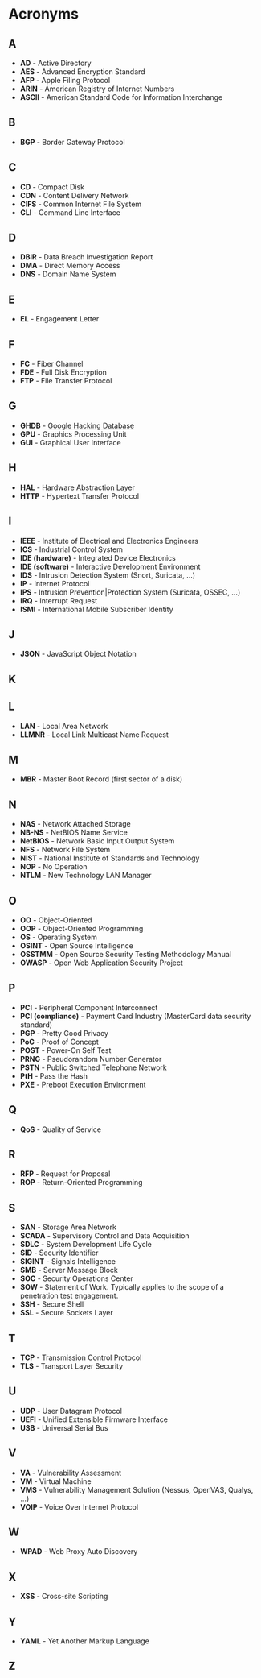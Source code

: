 # Acronyms

## A

- **AD** - Active Directory
- **AES** - Advanced Encryption Standard
- **AFP** - Apple Filing Protocol
- **ARIN** - American Registry of Internet Numbers
- **ASCII** - American Standard Code for Information Interchange

## B

- **BGP** - Border Gateway Protocol

## C

- **CD** - Compact Disk
- **CDN** - Content Delivery Network
- **CIFS** - Common Internet File System
- **CLI** - Command Line Interface

## D

- **DBIR** - Data Breach Investigation Report
- **DMA** - Direct Memory Access
- **DNS** - Domain Name System

## E

- **EL** - Engagement Letter

## F

- **FC** - Fiber Channel
- **FDE** - Full Disk Encryption
- **FTP** - File Transfer Protocol

## G

- **GHDB** - [Google Hacking Database](https://www.exploit-db.com/google-hacking-database/)
- **GPU** - Graphics Processing Unit
- **GUI** - Graphical User Interface

## H

- **HAL** - Hardware Abstraction Layer
- **HTTP** - Hypertext Transfer Protocol

## I

- **IEEE** - Institute of Electrical and Electronics Engineers
- **ICS** - Industrial Control System
- **IDE (hardware)** - Integrated Device Electronics
- **IDE (software)** - Interactive Development Environment
- **IDS** - Intrusion Detection System (Snort, Suricata, ...)
- **IP** - Internet Protocol
- **IPS** - Intrusion Prevention|Protection System (Suricata, OSSEC, ...)
- **IRQ** - Interrupt Request
- **ISMI** - International Mobile Subscriber Identity

## J

- **JSON** - JavaScript Object Notation

## K

## L

- **LAN** - Local Area Network
- **LLMNR** - Local Link Multicast Name Request

## M

- **MBR** - Master Boot Record (first sector of a disk)

## N

- **NAS** - Network Attached Storage
- **NB-NS** - NetBIOS Name Service
- **NetBIOS** - Network Basic Input Output System
- **NFS** - Network File System
- **NIST** - National Institute of Standards and Technology
- **NOP** - No Operation
- **NTLM** - New Technology LAN Manager

## O

- **OO** - Object-Oriented
- **OOP** - Object-Oriented Programming
- **OS** - Operating System
- **OSINT** - Open Source Intelligence
- **OSSTMM** - Open Source Security Testing Methodology Manual
- **OWASP** - Open Web Application Security Project

## P

- **PCI** - Peripheral Component Interconnect
- **PCI (compliance)** - Payment Card Industry (MasterCard data security standard)
- **PGP** - Pretty Good Privacy
- **PoC** - Proof of Concept
- **POST** - Power-On Self Test
- **PRNG** - Pseudorandom Number Generator
- **PSTN** - Public Switched Telephone Network
- **PtH** - Pass the Hash
- **PXE** - Preboot Execution Environment

## Q

- **QoS** - Quality of Service

## R

- **RFP** - Request for Proposal
- **ROP** - Return-Oriented Programming

## S

- **SAN** - Storage Area Network
- **SCADA** - Supervisory Control and Data Acquisition
- **SDLC** - System Development Life Cycle
- **SID** - Security Identifier
- **SIGINT** - Signals Intelligence
- **SMB** - Server Message Block
- **SOC** - Security Operations Center
- **SOW** - Statement of Work. Typically applies to the scope of a
    penetration test engagement.
- **SSH** - Secure Shell
- **SSL** - Secure Sockets Layer

## T

- **TCP** - Transmission Control Protocol
- **TLS** - Transport Layer Security

## U

- **UDP** - User Datagram Protocol
- **UEFI** - Unified Extensible Firmware Interface
- **USB** - Universal Serial Bus

## V

- **VA** - Vulnerability Assessment
- **VM** - Virtual Machine
- **VMS** - Vulnerability Management Solution (Nessus, OpenVAS, Qualys, ...)
- **VOIP** - Voice Over Internet Protocol

## W

- **WPAD** - Web Proxy Auto Discovery

## X

- **XSS** - Cross-site Scripting

## Y

- **YAML** - Yet Another Markup Language

## Z
